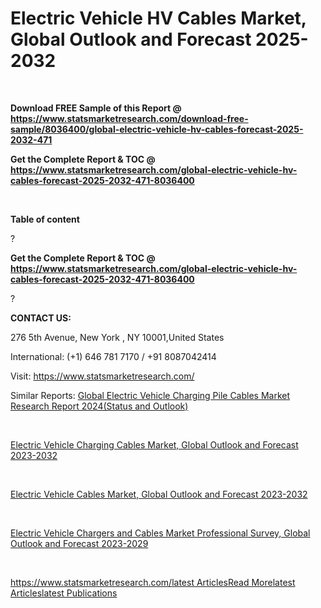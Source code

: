 <h1>Electric Vehicle HV Cables Market, Global Outlook and Forecast 2025-2032</h1><br/><p><strong>Download FREE Sample of this Report @ <a href="https://www.statsmarketresearch.com/download-free-sample/8036400/global-electric-vehicle-hv-cables-forecast-2025-2032-471">https://www.statsmarketresearch.com/download-free-sample/8036400/global-electric-vehicle-hv-cables-forecast-2025-2032-471</a></strong></p>
 
 
 
 <div><b>Get the Complete Report & TOC @ <a href="https://www.statsmarketresearch.com/global-electric-vehicle-hv-cables-forecast-2025-2032-471-8036400">https://www.statsmarketresearch.com/global-electric-vehicle-hv-cables-forecast-2025-2032-471-8036400</a></b></div>
 
 
 
 <p><br />
 
 <b>Table of content</b></p>
 
 
 
 <p>? </p>
 
 
 
 <div><b>Get the Complete Report & TOC @ <a href="https://www.statsmarketresearch.com/global-electric-vehicle-hv-cables-forecast-2025-2032-471-8036400">https://www.statsmarketresearch.com/global-electric-vehicle-hv-cables-forecast-2025-2032-471-8036400</a></b></div>
 
 
 
 <p>? </p>
 
 
 
 <p><b>CONTACT US:</b><br />
 
 276 5th Avenue, New York , NY 10001,United States<br />
 
 International: (+1) 646 781 7170 / +91 8087042414<br />
 
 Visit: <a href="https://www.statsmarketresearch.com/">https://www.statsmarketresearch.com/</a><br />
 
 Similar Reports: <a href="https://www.statsmarketresearch.com/global-electric-vehicle-hv-cables-forecast-2025-2032-471-8036400">Global Electric Vehicle Charging Pile Cables Market Research Report 2024(Status and Outlook)</a><br />
 
 <br />
 
 <a href="https://www.statsmarketresearch.com/global-electric-vehicle-hv-cables-forecast-2025-2032-471-8036400">Electric Vehicle Charging Cables Market, Global Outlook and Forecast 2023-2032</a><br />
 
 <br />
 
 <a href="https://www.statsmarketresearch.com/global-electric-vehicle-hv-cables-forecast-2025-2032-471-8036400">Electric Vehicle Cables Market, Global Outlook and Forecast 2023-2032</a><br />
 
 <br />
 
 <a href="https://www.statsmarketresearch.com/global-electric-vehicle-hv-cables-forecast-2025-2032-471-8036400">Electric Vehicle Chargers and Cables Market Professional Survey, Global Outlook and Forecast 2023-2029</a><br />
 
 <br />
 
 <a href="https://gyeongbokgung.com">https://www.statsmarketresearch.com/</a><a href="https://hallyeomaritime.com">latest Articles</a><a href="https://jingwansa.com">Read More</a><a href="https://nguoiviet.jp/">latest Articles</a><a href="https://www.intelmarketresearch.com/">latest Publications</a></p>